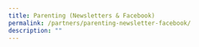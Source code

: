 ```yaml
---
title: Parenting (Newsletters & Facebook)
permalink: /partners/parenting-newsletter-facebook/
description: ""
---
```

